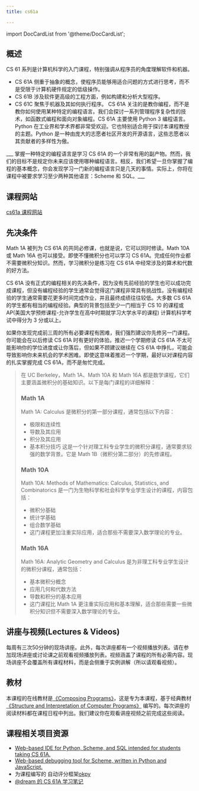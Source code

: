```yaml
---
title: cs61a

---
```


import DocCardList from '@theme/DocCardList';

## 概述
CS 61 系列是计算机科学的入门课程，特别强调从程序员的角度理解软件和机器。
- CS 61A 侧重于抽象的概念，使程序员能够用适合问题的方式进行思考，而不是受限于计算机硬件规定的低级操作。
- CS 61B 涉及软件更高级的工程方面，例如构建和分析大型程序。
- CS 61C 聚焦于机器及其如何执行程序。
CS 61A 关注的是教你编程，而不是教你如何使用某种特定的编程语言。我们会探讨一系列管理程序复杂性的技术，如函数式编程和面向对象编程。CS 61A 主要使用 Python 3 编程语言。Python 在工业界和学术界都非常受欢迎。它也特别适合用于探讨本课程教授的主题。Python 是一种由庞大的志愿者社区开发的开源语言，这些志愿者以其贡献者的多样性为傲。

___ 掌握一种特定的编程语言是学习 CS 61A 的一个非常有用的副产物。然而，我们的目标不是规定你未来应该使用哪种编程语言。相反，我们希望一旦你掌握了编程的基本概念，你会发现学习一门新的编程语言只是几天的事情。实际上，你将在课程中被要求学习至少两种其他语言：Scheme 和 SQL。___

## 课程网站
[cs61a 课程网站](https://cs61a.org)

## 先决条件
Math 1A 被列为 CS 61A 的共同必修课，也就是说，它可以同时修读。Math 10A 或 Math 16A 也可以接受。即使不懂微积分也可以学习 CS 61A。完成任何作业都不需要微积分知识。然而，学习微积分是练习在 CS 61A 中经常涉及的算术和代数的好方法。

CS 61A 没有正式的编程相关的先决条件，因为没有先前经验的学生也可以成功完成课程，但没有编程经验的学生通常会觉得这门课程非常具有挑战性。没有编程经验的学生通常需要花更多时间完成作业，并且最终成绩往往较低。大多数 CS 61A 的学生都有相当的编程经验。典型的背景包括至少一门相当于 CS 10 的课程或 AP(美国大学预修课程-允许学生在高中时期就学习大学水平的课程) 计算机科学考试中得分为 3 分或以上。

如果你发现完成前三周的所有必要课程有困难，我们强烈建议你先修另一门课程。你可能会在以后修读 CS 61A 时有更好的体验。推迟一个学期修读 CS 61A 不太可能影响你的学位进度或让你落后，但如果不顾建议继续在 CS 61A 中挣扎，可能会导致影响你未来机会的学术困难。即使这意味着推迟一个学期，最好以对课程内容的扎实掌握完成 CS 61A，而不是匆忙完成。

> 在 UC Berkeley，Math 1A、Math 10A 和 Math 16A 都是数学课程，它们主要涵盖微积分的基础知识。以下是每门课程的详细解释：
> 
> ### Math 1A
> Math 1A: Calculus 是微积分的第一部分课程，通常包括以下内容：
> - 极限和连续性
> - 导数及其应用
> - 积分及其应用
> - 基本积分技巧
> 这是一个针对理工科专业学生的微积分课程，通常要求较强的数学背景。它是 Math 1B（微积分第二部分）的先修课程。
> 
> ### Math 10A
> Math 10A: Methods of Mathematics: Calculus, Statistics, and Combinatorics 是一门为生物科学和社会科学专业学生设计的课程，内容包括：
> - 微积分基础
> - 统计学基础
> - 组合数学基础
> - 这门课程更加注重实际应用，适合那些不需要深入数学理论的专业。
> 
> ### Math 16A
> Math 16A: Analytic Geometry and Calculus 是为非理工科专业学生设计的微积分课程，通常包括：
> - 基本微积分概念
> - 应用几何和代数方法
> - 导数和积分的基本应用
> - 这门课程比 Math 1A 更注重实际应用和基本理解，适合那些需要一些微积分知识但不需要深入数学理论的专业。

## 讲座与视频(Lectures & Videos)
每周有三次50分钟的现场讲座。此外，每次讲座都有一个视频播放列表。请在参加现场讲座或讨论课之前观看视频播放列表。视频涵盖了课程的所有必需内容。现场讲座不会覆盖所有课程材料，而是会侧重于实例讲解（所以请观看视频）。

## 教材
本课程的在线教材是[《Composing Programs》](https://www.composingprograms.com/)，这是专为本课程，基于经典教材[《Structure and Interpretation of Computer Programs》](https://web.mit.edu/6.001/6.037/sicp.pdf) 编写的。每次讲座的阅读材料都在课程日程中列出。我们建议你在观看讲座视频之前完成这些阅读。

## 课程相关项目资源
  - [Web-based IDE for Python, Scheme, and SQL intended for students taking CS 61A.](https://github.com/Cal-CS-61A-Staff/61a-code)
  - [Web-based debugging tool for Scheme, written in Python and JavaScript.](https://github.com/Cal-CS-61A-Staff/scheme_editor)
  - 为课程编写的 自动评分框架[okpy](https://github.com/okpy/ok)
  - [@dream 的 CS 61A 学习笔记](https://github.com/shuo-liu16/CS61A)

<DocCardList />
